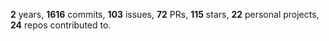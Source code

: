 **2** years, **1616** commits, **103** issues, **72** PRs, **115** stars, **22** personal projects, **24** repos contributed to.
